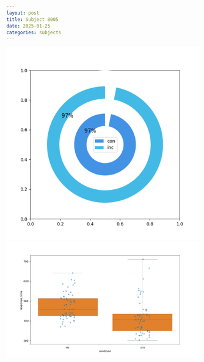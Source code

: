 ```yaml
---
layout: post
title: Subject 8005
date: 2025-01-25
categories: subjects
---
```


![](data/8005/run-29/8005_accuracy_by_condition.png)
![](data/8005/run-29/8005_rt.png)
